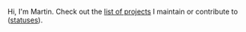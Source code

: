 Hi, I'm Martin. Check out the [list of projects](profile/project_list.md) I maintain or contribute to ([statuses](profile/project_status.md)).
